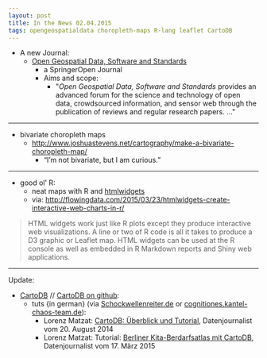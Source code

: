 ```yaml
---
layout: post
title: In the News 02.04.2015
tags: opengeospatialdata choropleth-maps R-lang leaflet CartoDB
---
```


- A new Journal:
    - [Open Geospatial Data, Software and Standards](http://www.opengeospatialdata.com/)
        + a SpringerOpen Journal
        + Aims and scope:
            * "*Open Geospatial Data, Software and Standards* provides an advanced forum for the science and technology of open data, crowdsourced information, and sensor web through the publication of reviews and regular research papers. ..."

* * * *

- bivariate choropleth maps
    + <http://www.joshuastevens.net/cartography/make-a-bivariate-choropleth-map/>
        * “I’m not bivariate, but I am curious.”

* * * *

- good ol' R:
    + neat maps with R and [htmlwidgets](http://www.htmlwidgets.org/)
    + via: <http://flowingdata.com/2015/03/23/htmlwidgets-create-interactive-web-charts-in-r/>

> HTML widgets work just like R plots except they produce interactive web visualizations.
> A line or two of R code is all it takes to produce a D3 graphic or Leaflet map.
> HTML widgets can be used at the R console as well as embedded in
> R Markdown reports and Shiny web applications.

* * * *

Update:

- [CartoDB](http://docs.cartodb.com/) // [CartoDB on github](https://github.com/CartoDB/cartodb):
    + tuts {in german} (via [Schockwellenreiter.de](http://blog.schockwellenreiter.de/2015/03/20150318.html#p02) or [cognitiones.kantel-chaos-team.de](http://cognitiones.kantel-chaos-team.de/webmapping/cartodb.html)):
        * Lorenz Matzat: [CartoDB: Überblick und Tutorial](http://datenjournalist.de/cartodb-ueberblick-und-tutorial/), Datenjournalist vom 20. August 2014
        * Lorenz Matzat: Tutorial: [Berliner Kita-Berdarfsatlas mit CartoDB](http://datenjournalist.de/tutorial-berliner-kita-atlas-mit-cartodb/), Datenjournalist vom 17. März 2015

